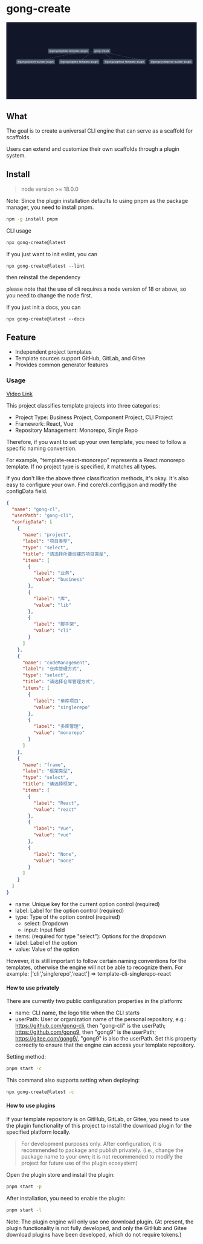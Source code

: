 # gong-create


![文件结构](./graph.png)

## What

The goal is to create a universal CLI engine that can serve as a scaffold for scaffolds.

Users can extend and customize their own scaffolds through a plugin system.


## Install
> node version >= 18.0.0

Note: Since the plugin installation defaults to using pnpm as the package manager, you need to install pnpm.

```bash
npm -g install pnpm
```

CLI usage
```bash
npx gong-create@latest
```

If you just want to init eslint, you can 

```base
npx gong-create@latest --lint
```
then reinstall the dependency

please note that the use of cli requires a node version of 18 or above, so you need to change the node first. 

If you just init a docs, you can 

```base
npx gong-create@latest --docs
```

## Feature

- Independent project templates
- Template sources support GitHub, GitLab, and Gitee
- Provides common generator features

### Usage

[Video Link](https://www.yuque.com/gongxiaobai/ckuidk/wp6gx65o7ezn0ud1)

This project classifies template projects into three categories:

- Project Type: Business Project, Component Project, CLI Project
- Framework: React, Vue
- Repository Management: Monorepo, Single Repo

Therefore, if you want to set up your own template, you need to follow a specific naming convention.

For example, "template-react-monorepo" represents a React monorepo template. If no project type is specified, it matches all types.

If you don't like the above three classification methods, it's okay. It's also easy to configure your own.
Find core/cli.config.json and modify the configData field.

```json
{
  "name": "gong-cl",
  "userPath": "gong-cli",
  "configData": [
    {
      "name": "project",
      "label": "项目类型",
      "type": "select",
      "title": "请选择所要创建的项目类型",
      "items": [
        {
          "label": "业务",
          "value": "business"
        },
        {
          "label": "库",
          "value": "lib"
        },
        {
          "label": "脚手架",
          "value": "cli"
        }
      ]
    },
    {
      "name": "codeManagement",
      "label": "仓库管理方式",
      "type": "select",
      "title": "请选择仓库管理方式",
      "items": [
        {
          "label": "单库项目",
          "value": "singlerepo"
        },
        {
          "label": "多库管理",
          "value": "monorepo"
        }
      ]
    },
    {
      "name": "frame",
      "label": "框架类型",
      "type": "select",
      "title": "请选择框架",
      "items": [
        {
          "label": "React",
          "value": "react"
        },
        {
          "label": "Vue",
          "value": "vue"
        },
        {
          "label": "None",
          "value": "none"
        }
      ]
    }
  ]
}
```
- name: Unique key for the current option control (required)
- label: Label for the option control (required)
- type: Type of the option control (required)
  - select: Dropdown
  - input: Input field
- items: (required for type "select"): Options for the dropdown
- label: Label of the option
- value: Value of the option


However, it is still important to follow certain naming conventions for the templates, otherwise the engine will not be able to recognize them. For example: ['cli','singlerepo','react'] => template-cli-singlerepo-react


#### How to use privately
There are currently two public configuration properties in the platform:

- name: CLI name, the logo title when the CLI starts
- userPath: User or organization name of the personal repository, e.g.: https://github.com/gong-cli, then "gong-cli" is the userPath; https://github.com/gong9, then "gong9" is the userPath; https://gitee.com/gong9/, "gong9" is also the userPath. Set this property correctly to ensure that the engine can access your template repository.

Setting method:

```bash
pnpm start -c
```

This command also supports setting when deploying:
    
```bash
npx gong-create@latest -c
```

#### How to use plugins
If your template repository is on GitHub, GitLab, or Gitee, you need to use the plugin functionality of this project to install the download plugin for the specified platform locally.
> For development purposes only. After configuration, it is recommended to package and publish privately. (i.e., change the package name to your own; it is not recommended to modify the project for future use of the plugin ecosystem)

Open the plugin store and install the plugin:
```bash
pnpm start -p
```

After installation, you need to enable the plugin:
```bash
pnpm start -l
```
Note: The plugin engine will only use one download plugin. (At present, the plugin functionality is not fully developed, and only the GitHub and Gitee download plugins have been developed, which do not require tokens.)


